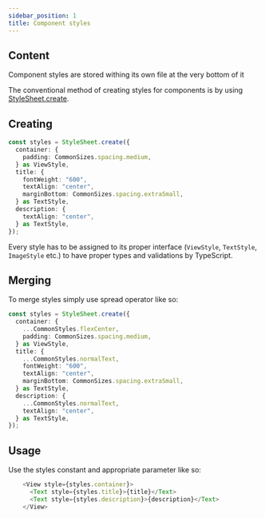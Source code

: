 ```yaml
---
sidebar_position: 1
title: Component styles
---
```

## Content

Component styles are stored withing its own file at the very bottom of it

The conventional method of creating styles for components is by using [StyleSheet.create](https://reactnative.dev/docs/stylesheet).

## Creating

```typescript
const styles = StyleSheet.create({
  container: {
    padding: CommonSizes.spacing.medium,
  } as ViewStyle,
  title: {
    fontWeight: "600",
    textAlign: "center",
    marginBottom: CommonSizes.spacing.extraSmall,
  } as TextStyle,
  description: {
    textAlign: "center",
  } as TextStyle,
});
```

Every style has to be assigned to its proper interface (`ViewStyle`, `TextStyle`, `ImageStyle` etc.) to have proper types and validations by TypeScript.

## Merging

To merge styles simply use spread operator like so:

```typescript
const styles = StyleSheet.create({
  container: {
    ...CommonStyles.flexCenter,
    padding: CommonSizes.spacing.medium,
  } as ViewStyle,
  title: {
    ...CommonStyles.normalText,
    fontWeight: "600",
    textAlign: "center",
    marginBottom: CommonSizes.spacing.extraSmall,
  } as TextStyle,
  description: {
    ...CommonStyles.normalText,
    textAlign: "center",
  } as TextStyle,
});
```

## Usage

Use the styles constant and appropriate parameter like so:

```typescript jsx
    <View style={styles.container}>
      <Text style={styles.title}>{title}</Text>
      <Text style={styles.description}>{description}</Text>
    </View>
```

